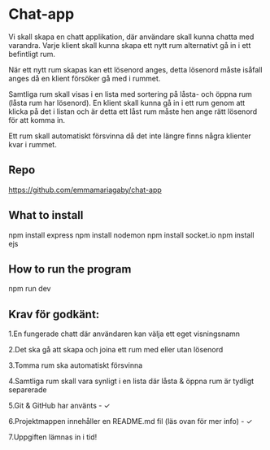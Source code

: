 # Chat-app

Vi skall skapa en chatt applikation, där användare skall kunna chatta med varandra. Varje klient skall kunna skapa ett nytt rum alternativt gå in i ett befintligt rum.

När ett nytt rum skapas kan ett lösenord anges, detta lösenord måste isåfall anges då en klient försöker gå med i rummet.

Samtliga rum skall visas i en lista med sortering på låsta- och öppna rum (låsta rum har lösenord). En klient skall kunna gå in i ett rum genom att klicka på det i listan och är detta ett låst rum måste hen ange rätt lösenord för att komma in.

Ett rum skall automatiskt försvinna då det inte längre finns några klienter kvar i rummet.

## Repo

https://github.com/emmamariagaby/chat-app

## What to install

npm install express
npm install nodemon
npm install socket.io
npm install ejs

## How to run the program

npm run dev

## Krav för godkänt:

1.En fungerade chatt där användaren kan välja ett eget visningsnamn

2.Det ska gå att skapa och joina ett rum med eller utan lösenord

3.Tomma rum ska automatiskt försvinna

4.Samtliga rum skall vara synligt i en lista där låsta & öppna rum är tydligt separerade

5.Git & GitHub har använts - ✓

6.Projektmappen innehåller en README.md fil (läs ovan för mer info) - ✓

7.Uppgiften lämnas in i tid!

